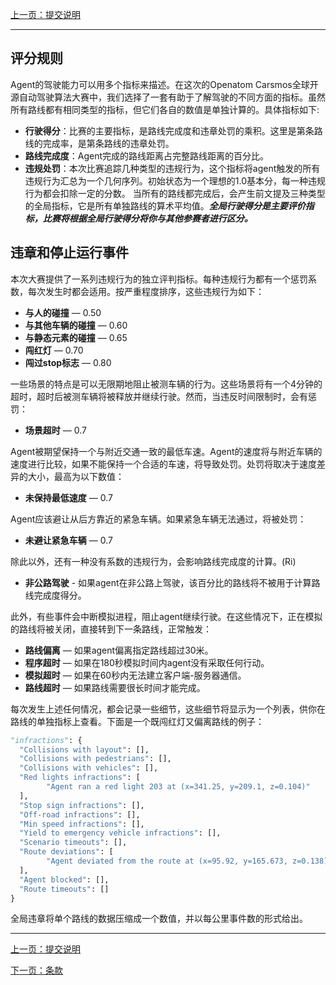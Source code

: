 [上一页：提交说明](submit.md)

---

## 评分规则
Agent的驾驶能力可以用多个指标来描述。在这次的Openatom Carsmos全球开源自动驾驶算法大赛中，我们选择了一套有助于了解驾驶的不同方面的指标。虽然所有路线都有相同类型的指标，但它们各自的数值是单独计算的。具体指标如下:
- **行驶得分**：比赛的主要指标，是路线完成度和违章处罚的乘积。这里是第条路线的完成率，是第条路线的违章处罚。
- **路线完成度**：Agent完成的路线距离占完整路线距离的百分比。
- **违规处罚**：本次比赛追踪几种类型的违规行为，这个指标将agent触发的所有违规行为汇总为一个几何序列。初始状态为一个理想的1.0基本分，每一种违规行为都会扣除一定的分数。
当所有的路线都完成后，会产生前文提及三种类型的全局指标，它是所有单独路线的算术平均值。***全局行驶得分是主要评价指标，比赛将根据全局行驶得分将你与其他参赛者进行区分。***
 
## 违章和停止运行事件
本次大赛提供了一系列违规行为的独立评判指标。每种违规行为都有一个惩罚系数，每次发生时都会适用。按严重程度排序，这些违规行为如下：
- **与人的碰撞** — 0.50
- **与其他车辆的碰撞** — 0.60
- **与静态元素的碰撞** — 0.65
- **闯红灯** — 0.70
- **闯过stop标志** — 0.80

一些场景的特点是可以无限期地阻止被测车辆的行为。这些场景将有一个4分钟的超时，超时后被测车辆将被释放并继续行驶。然而，当违反时间限制时，会有惩罚：
- **场景超时** — 0.7
  
Agent被期望保持一个与附近交通一致的最低车速。Agent的速度将与附近车辆的速度进行比较，如果不能保持一个合适的车速，将导致处罚。处罚将取决于速度差异的大小，最高为以下数值：
- **未保持最低速度** — 0.7

Agent应该避让从后方靠近的紧急车辆。如果紧急车辆无法通过，将被处罚：
- **未避让紧急车辆** — 0.7

除此以外，还有一种没有系数的违规行为，会影响路线完成度的计算。(Ri)
- **非公路驾驶** - 如果agent在非公路上驾驶，该百分比的路线将不被用于计算路线完成度得分。

此外，有些事件会中断模拟进程，阻止agent继续行驶。在这些情况下，正在模拟的路线将被关闭，直接转到下一条路线，正常触发：
- **路线偏离** — 如果agent偏离指定路线超过30米。
- **程序超时** — 如果在180秒模拟时间内agent没有采取任何行动。
- **模拟超时** — 如果在60秒内无法建立客户端-服务器通信。
- **路线超时** — 如果路线需要很长时间才能完成。

每次发生上述任何情况，都会记录一些细节，这些细节将显示为一个列表，供你在路线的单独指标上查看。下面是一个既闯红灯又偏离路线的例子：

```python
"infractions": {
  "Collisions with layout": [],
  "Collisions with pedestrians": [],
  "Collisions with vehicles": [],
  "Red lights infractions": [
        "Agent ran a red light 203 at (x=341.25, y=209.1, z=0.104)"
  ],
  "Stop sign infractions": [],
  "Off-road infractions": [],
  "Min speed infractions": [],
  "Yield to emergency vehicle infractions": [],
  "Scenario timeouts": [],
  "Route deviations": [
        "Agent deviated from the route at (x=95.92, y=165.673, z=0.138)"
  ],
  "Agent blocked": [],
  "Route timeouts": []
}
```
全局违章将单个路线的数据压缩成一个数值，并以每公里事件数的形式给出。
 
---
[上一页：提交说明](submit.md)

[下一页：条款](clause.md)